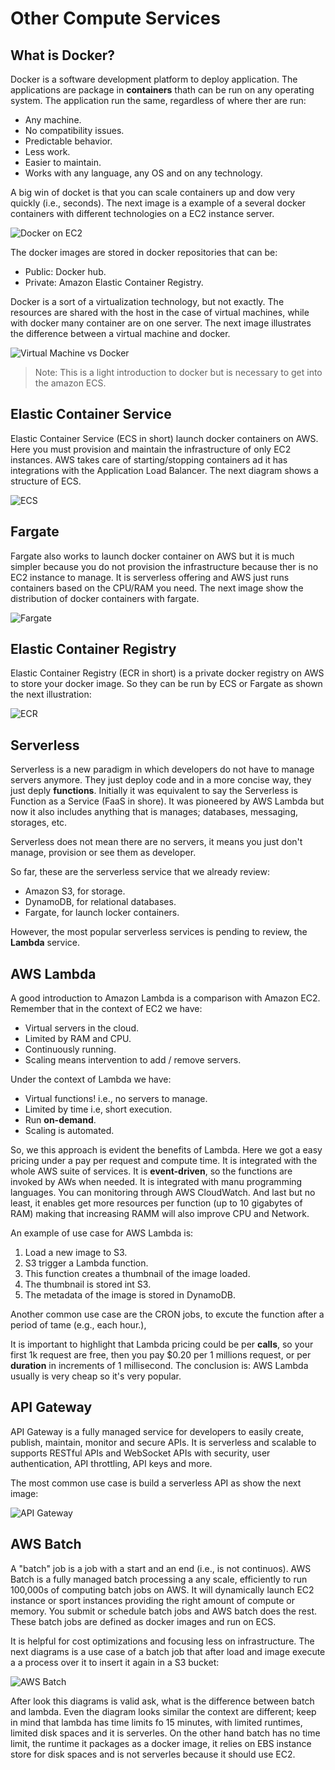 Other Compute Services
======================

What is Docker?
---------------

Docker is a software development platform to deploy application. The applications are package in **containers** thath can be run on any operating system. The application run the same, regardless of where ther are run:

- Any machine.
- No compatibility issues.
- Predictable behavior.
- Less work.
- Easier to maintain.
- Works with any language, any OS and on any technology.

A big win of docket is that you can scale containers up and dow very quickly (i.e., seconds). The next image is a example of a several docker containers with different technologies on a EC2 instance server.

![Docker on EC2](../assets/images/07A-docker-on-ec2.png)

The docker images are stored in docker repositories that can be:

- Public: Docker hub.
- Private: Amazon Elastic Container Registry.

Docker is a sort of a virtualization technology, but not exactly. The resources are shared with the host in the case of virtual machines, while with docker many container are on one server. The next image illustrates the difference between a virtual machine and docker.

![Virtual Machine vs Docker](../assets/images/07B-vm-vs-docker.png)

> Note: This is a light introduction to docker but is necessary to get into the amazon ECS.

Elastic Container Service
-------------------------

Elastic Container Service (ECS in short) launch docker containers on AWS. Here you must provision and maintain the infrastructure of only EC2 instances. AWS takes care of starting/stopping containers ad it has integrations with the Application Load Balancer. The next diagram shows a structure of ECS.

![ECS](../assets/images/07C-ecs.png)

Fargate
-------

Fargate also works to launch docker container on AWS but it is much simpler because you do not provision the infrastructure because ther is no EC2 instance to manage. It is serverless offering and AWS just runs containers based on the CPU/RAM you need. The next image show the distribution of docker containers with fargate.

![Fargate](../assets/images/07D-fargate.png)

Elastic Container Registry
--------------------------

Elastic Container Registry (ECR in short) is a private docker registry on AWS to store your docker image. So they can be run by ECS or Fargate as shown the next illustration:

![ECR](../assets/images/07E-ecr.png)

Serverless
----------

Serverless is a new paradigm in which developers do not have to manage servers anymore. They just deploy code and in a more concise way, they just deply **functions**. Initially it was equivalent to say the Serverless is Function as a Service (FaaS in shore). It was pioneered by AWS Lambda but now it also includes anything that is manages; databases, messaging, storages, etc.

Serverless does not mean there are no servers, it means you just don't manage, provision or see them as developer.

So far, these are the serverless service that we already review:

- Amazon S3, for storage.
- DynamoDB, for relational databases.
- Fargate, for launch locker containers.

However, the most popular serverless services is pending to review, the **Lambda** service.

AWS Lambda
----------

A good introduction to Amazon Lambda is a comparison with Amazon EC2. Remember that in the context of EC2 we have:

- Virtual servers in the cloud.
- Limited by RAM and CPU.
- Continuously running.
- Scaling means intervention to add / remove servers.

Under the context of Lambda we have:

- Virtual functions! i.e., no servers to manage.
- Limited by time i.e, short execution.
- Run **on-demand**.
- Scaling is automated.

So, we this approach is evident the benefits of Lambda. Here we got a easy pricing under a pay per request and compute time. It is integrated with the whole AWS suite of services. It is **event-driven**, so the functions are invoked by AWs when needed. It is integrated with manu programming languages. You can monitoring through AWS CloudWatch. And last but no least, it enables get more resources per function (up to 10 gigabytes of RAM) making that increasing RAMM will also improve CPU and Network.

An example of use case for AWS Lambda is:

1. Load a new image to S3.
2. S3 trigger a Lambda function.
3. This function creates a thumbnail of the image loaded.
4. The thumbnail is stored int S3.
5. The metadata of the image is stored in DynamoDB.

Another common use case are the CRON jobs, to excute the function after a period of tame (e.g., each hour.),

It is important to highlight that Lambda pricing could be per **calls**, so your first 1k request are free, then you pay $0.20 per 1 millions request, or per **duration** in increments of 1 millisecond. The conclusion is: AWS Lambda usually is very cheap so it's very popular.

API Gateway
-----------

API Gateway is a fully managed service for developers to easily create, publish, maintain, monitor and secure APIs. It is serverless and scalable to supports RESTful APIs and WebSocket APIs with security, user authentication, API throttling, API keys and more.

The most common use case is build a serverless API as show the next image:

![API Gateway](../assets/images/07F-api-gateway.png)

AWS Batch
---------

A "batch" job is a job with a start and an end (i.e., is not continuos). AWS Batch is a fully managed batch processing a any scale, efficiently to run 100,000s of computing batch jobs on AWS. It will dynamically launch EC2 instance or sport instances providing the right amount of compute or memory. You submit or schedule batch jobs and AWS batch does the rest. These batch jobs are defined as docker images and run on ECS.

It is helpful for cost optimizations and focusing less on infrastructure. The next diagrams is a use case of a batch job that after load and image execute a a process over it to insert it again in a S3 bucket:

![AWS Batch](../assets/images/07G-aws-batch.png)

After look this diagrams is valid ask, what is the difference between batch and lambda. Even the diagram looks similar the context are different; keep in mind that lambda has time limits fo 15 minutes, with limited runtimes, limited disk spaces and it is serverles. On the other hand batch has no time limit, the runtime it packages as a docker image, it relies on EBS instance store for disk spaces and is not serverles because it should use EC2.
